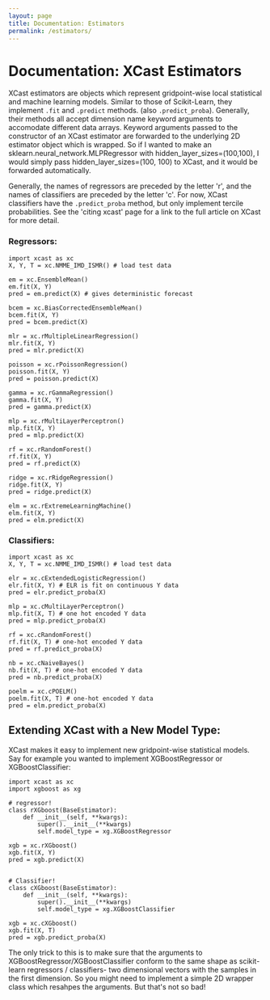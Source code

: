 ```yaml
---
layout: page
title: Documentation: Estimators
permalink: /estimators/
---
```


# Documentation: XCast Estimators 

XCast estimators are objects which represent gridpoint-wise local statistical and machine learning models. Similar to those of Scikit-Learn, they implement ```.fit``` and ```.predict``` methods. (also ```.predict_proba```). Generally, their methods all accept dimension name keyword arguments to accomodate different data arrays.
Keyword arguments passed to the constructor of an XCast estimator are forwarded to the underlying 2D estimator object which is wrapped. So if I wanted to make an sklearn.neural_network.MLPRegressor with hidden_layer_sizes=(100,100), I would simply pass hidden_layer_sizes=(100, 100) to XCast, and it would be forwarded automatically. 

Generally, the names of regressors are preceded by the letter 'r', and the names of classifiers are preceded by the letter 'c'. For now, XCast classifiers have the ```.predict_proba``` method, but only implement tercile probabilities. See the 'citing xcast' page for a link to the full article on XCast for more detail.

### Regressors: 

```
import xcast as xc 
X, Y, T = xc.NMME_IMD_ISMR() # load test data 

em = xc.EnsembleMean()
em.fit(X, Y)
pred = em.predict(X) # gives deterministic forecast 

bcem = xc.BiasCorrectedEnsembleMean()
bcem.fit(X, Y) 
pred = bcem.predict(X) 

mlr = xc.rMultipleLinearRegression()
mlr.fit(X, Y)
pred = mlr.predict(X) 

poisson = xc.rPoissonRegression()
poisson.fit(X, Y) 
pred = poisson.predict(X) 

gamma = xc.rGammaRegression() 
gamma.fit(X, Y) 
pred = gamma.predict(X) 

mlp = xc.rMultiLayerPerceptron() 
mlp.fit(X, Y) 
pred = mlp.predict(X) 

rf = xc.rRandomForest() 
rf.fit(X, Y) 
pred = rf.predict(X) 

ridge = xc.rRidgeRegression() 
ridge.fit(X, Y) 
pred = ridge.predict(X) 

elm = xc.rExtremeLearningMachine() 
elm.fit(X, Y) 
pred = elm.predict(X) 
```


### Classifiers: 

```
import xcast as xc 
X, Y, T = xc.NMME_IMD_ISMR() # load test data 

elr = xc.cExtendedLogisticRegression()
elr.fit(X, Y) # ELR is fit on continuous Y data
pred = elr.predict_proba(X) 

mlp = xc.cMultiLayerPerceptron() 
mlp.fit(X, T) # one hot encoded Y data
pred = mlp.predict_proba(X) 

rf = xc.cRandomForest() 
rf.fit(X, T) # one-hot encoded Y data 
pred = rf.predict_proba(X) 

nb = xc.cNaiveBayes() 
nb.fit(X, T) # one-hot encoded Y data 
pred = nb.predict_proba(X) 

poelm = xc.cPOELM() 
poelm.fit(X, T) # one-hot encoded Y data 
pred = elm.predict_proba(X) 
```

## Extending XCast with a New Model Type: 
XCast makes it easy to implement new gridpoint-wise statistical models. Say for example you wanted to implement XGBoostRegressor or XGBoostClassifier: 

```
import xcast as xc 
import xgboost as xg 

# regressor! 
class rXGboost(BaseEstimator):
    def __init__(self, **kwargs):
        super().__init__(**kwargs)
        self.model_type = xg.XGBoostRegressor

xgb = xc.rXGboost() 
xgb.fit(X, Y) 
pred = xgb.predict(X) 


# Classifier!
class cXGboost(BaseEstimator):
    def __init__(self, **kwargs):
        super().__init__(**kwargs)
        self.model_type = xg.XGBoostClassifier

xgb = xc.cXGboost() 
xgb.fit(X, T) 
pred = xgb.predict_proba(X) 
``` 

The only trick to this is to make sure that the arguments to XGBoostRegressor/XGBoostClassifier conform to the same shape as scikit-learn regressors / classifiers- two dimensional vectors with the samples in the first dimension. So you might need to implement a simple 2D wrapper class which resahpes the arguments. But that's not so bad! 




